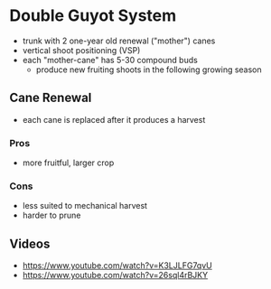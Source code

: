 # Double Guyot System
- trunk with 2 one-year old renewal ("mother") canes
- vertical shoot positioning (VSP)
- each "mother-cane" has 5-30 compound buds
	- produce new fruiting shoots in the following growing season
## Cane Renewal
- each cane is replaced after it produces a harvest
### Pros
- more fruitful, larger crop
### Cons
- less suited to mechanical harvest
- harder to prune
## Videos
- https://www.youtube.com/watch?v=K3LJLFG7qvU
- https://www.youtube.com/watch?v=26sql4rBJKY